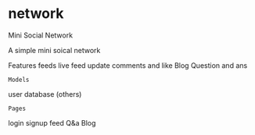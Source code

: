 # network
Mini Social Network

A simple mini soical network

Features
feeds
live feed update
comments and like
Blog
Question and ans

	Models
user
database
(others)

	Pages
login
signup
feed
Q&a
Blog
	
